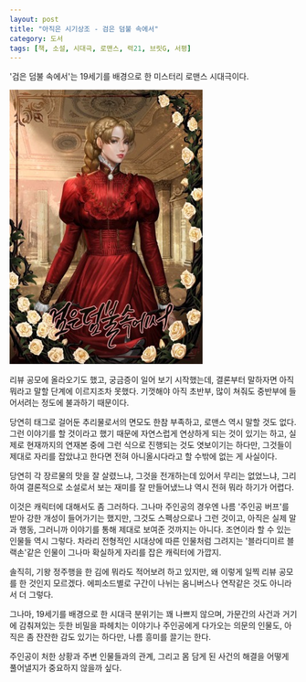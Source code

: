 ```yaml
---
layout: post
title: "아직은 시기상조 - 검은 덤불 속에서"
category: 도서
tags: [책, 소설, 시대극, 로맨스, 력21, 브릿G, 서평]
---
```


'검은 덤불 속에서'는
19세기를 배경으로 한 미스터리 로맨스 시대극이다.

![표지](/images/book/in-the-black-bushes-book.jpg)

리뷰 공모에 올라오기도 했고,
궁금증이 일어 보기 시작했는데,
결론부터 말하자면 아직 뭐라고 말할 단계에 이르지조차 못했다.
기껏해야 아직 초반부, 많이 쳐줘도 중반부에 들어서려는 정도에 불과하기 때문이다.

당연히 태그로 걸어둔 추리물로서의 면모도 한참 부족하고, 로맨스 역시 말할 것도 없다.
그런 이야기를 할 것이라고 했기 때문에 자연스럽게 연상하게 되는 것이 있기는 하고,
실제로 현재까지의 연재본 중에 그런 식으로 진행되는 것도 엿보이기는 하다만,
그것들이 제대로 자리를 잡았냐고 한다면 전혀 아니올시다라고 할 수밖에 없는 게 사실이다.

당연히 각 장르물의 맛을 잘 살렸느냐,
그것을 전개하는데 있어서 무리는 없었느냐,
그리하여 결론적으로 소설로서 보는 재미를 잘 만들어냈느냐 역시 전혀 뭐라 하기가 어렵다.

이것은 캐릭터에 대해서도 좀 그러하다.
그나마 주인공의 경우엔 나름 '주인공 버프'를 받아 강한 개성이 들어가기는 했지만,
그것도 스펙상으로나 그런 것이고, 아직은 실제 말과 행동, 그러니까 이야기를 통해 제대로 보여준 것까지는 아니다.
조연이라 할 수 있는 인물들 역시 그렇다.
차라리 전형적인 시대상에 따른 인물처럼 그려지는 '블라디미르 블랙손'같은 인물이 그나마 확실하게 자리를 잡은 캐릭터에 가깝지.

솔직히, 기왕 정주행을 한 김에 뭐라도 적어보려 하고 있지만,
왜 이렇게 일찍 리뷰 공모를 한 것인지 모르겠다.
에피소드별로 구간이 나뉘는 옴니버스나 연작같은 것도 아니라서 더 그렇다.

그나마, 19세기를 배경으로 한 시대극 분위기는 꽤 나쁘지 않으며,
가문간의 사건과 거기에 감춰져있는 듯한 비밀을 파헤치는 이야기나
주인공에게 다가오는 의문의 인물도,
아직은 좀 잔잔한 감도 있기는 하다만,
나름 흥미를 끌기는 한다.

주인공이 처한 상황과 주변 인물들과의 관계,
그리고 몸 담게 된 사건의 해결을 어떻게 풀어낼지가 중요하지 않을까 싶다.
